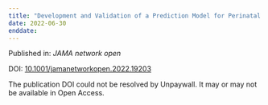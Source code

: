 ```yaml
---
title: "Development and Validation of a Prediction Model for Perinatal Arterial Ischemic Stroke in Term Neonates."
date: 2022-06-30
enddate:
---
```


Published in: *JAMA network open*

DOI: [10.1001/jamanetworkopen.2022.19203](https://doi.org/10.1001/jamanetworkopen.2022.19203)

The publication DOI could not be resolved by Unpaywall. It may or may not be available in Open Access.


